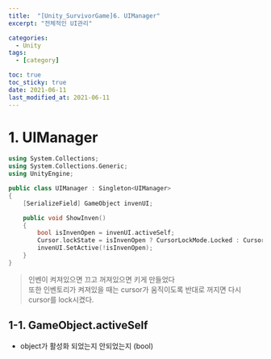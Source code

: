 ```yaml
---
title:  "[Unity_SurvivorGame]6. UIManager"
excerpt: "전체적인 UI관리"

categories:
  - Unity
tags:
  - [category]

toc: true
toc_sticky: true
date: 2021-06-11
last_modified_at: 2021-06-11
---
```


# 1. UIManager
``` c++
using System.Collections;
using System.Collections.Generic;
using UnityEngine;

public class UIManager : Singleton<UIManager>
{
    [SerializeField] GameObject invenUI;

    public void ShowInven()
    {
        bool isInvenOpen = invenUI.activeSelf;
        Cursor.lockState = isInvenOpen ? CursorLockMode.Locked : CursorLockMode.None;
        invenUI.SetActive(!isInvenOpen);
    }
}

```
> 인벤이 켜져있으면 끄고 꺼져있으면 키게 만들었다  
또한 인벤토리가 켜져있을 때는 cursor가 움직이도록 반대로 꺼지면 다시 cursor를 lock시켰다.

## 1-1. GameObject.activeSelf
* object가 활성화 되었는지 안되었는지 (bool)
